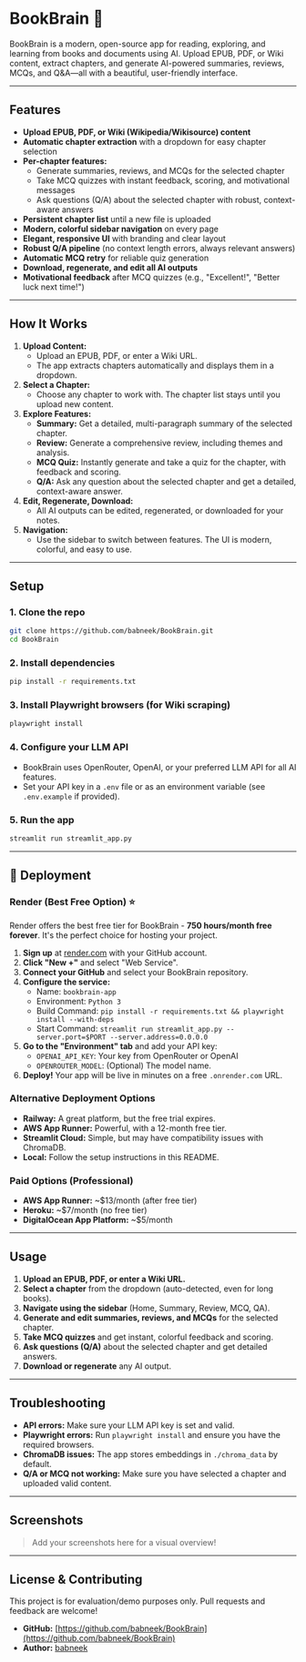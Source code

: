 # BookBrain 📘

BookBrain is a modern, open-source app for reading, exploring, and learning from books and documents using AI. Upload EPUB, PDF, or Wiki content, extract chapters, and generate AI-powered summaries, reviews, MCQs, and Q&A—all with a beautiful, user-friendly interface.

---

## Features

- **Upload EPUB, PDF, or Wiki (Wikipedia/Wikisource) content**
- **Automatic chapter extraction** with a dropdown for easy chapter selection
- **Per-chapter features:**
  - Generate summaries, reviews, and MCQs for the selected chapter
  - Take MCQ quizzes with instant feedback, scoring, and motivational messages
  - Ask questions (Q/A) about the selected chapter with robust, context-aware answers
- **Persistent chapter list** until a new file is uploaded
- **Modern, colorful sidebar navigation** on every page
- **Elegant, responsive UI** with branding and clear layout
- **Robust Q/A pipeline** (no context length errors, always relevant answers)
- **Automatic MCQ retry** for reliable quiz generation
- **Download, regenerate, and edit all AI outputs**
- **Motivational feedback** after MCQ quizzes (e.g., "Excellent!", "Better luck next time!")

---

## How It Works

1. **Upload Content:**
   - Upload an EPUB, PDF, or enter a Wiki URL.
   - The app extracts chapters automatically and displays them in a dropdown.
2. **Select a Chapter:**
   - Choose any chapter to work with. The chapter list stays until you upload new content.
3. **Explore Features:**
   - **Summary:** Get a detailed, multi-paragraph summary of the selected chapter.
   - **Review:** Generate a comprehensive review, including themes and analysis.
   - **MCQ Quiz:** Instantly generate and take a quiz for the chapter, with feedback and scoring.
   - **Q/A:** Ask any question about the selected chapter and get a detailed, context-aware answer.
4. **Edit, Regenerate, Download:**
   - All AI outputs can be edited, regenerated, or downloaded for your notes.
5. **Navigation:**
   - Use the sidebar to switch between features. The UI is modern, colorful, and easy to use.

---

## Setup

### 1. Clone the repo
```bash
git clone https://github.com/babneek/BookBrain.git
cd BookBrain
```

### 2. Install dependencies
```bash
pip install -r requirements.txt
```

### 3. Install Playwright browsers (for Wiki scraping)
```bash
playwright install
```

### 4. Configure your LLM API
- BookBrain uses OpenRouter, OpenAI, or your preferred LLM API for all AI features.
- Set your API key in a `.env` file or as an environment variable (see `.env.example` if provided).

### 5. Run the app
```bash
streamlit run streamlit_app.py
```

---

## 🚀 Deployment

### Render (Best Free Option) ⭐

Render offers the best free tier for BookBrain - **750 hours/month free forever**. It's the perfect choice for hosting your project.

1.  **Sign up** at [render.com](https://render.com) with your GitHub account.
2.  **Click "New +"** and select "Web Service".
3.  **Connect your GitHub** and select your BookBrain repository.
4.  **Configure the service:**
    *   Name: `bookbrain-app`
    *   Environment: `Python 3`
    *   Build Command: `pip install -r requirements.txt && playwright install --with-deps`
    *   Start Command: `streamlit run streamlit_app.py --server.port=$PORT --server.address=0.0.0.0`
5.  **Go to the "Environment" tab** and add your API key:
    *   `OPENAI_API_KEY`: Your key from OpenRouter or OpenAI
    *   `OPENROUTER_MODEL`: (Optional) The model name.
6.  **Deploy!** Your app will be live in minutes on a free `.onrender.com` URL.

### Alternative Deployment Options

-   **Railway:** A great platform, but the free trial expires.
-   **AWS App Runner:** Powerful, with a 12-month free tier.
-   **Streamlit Cloud:** Simple, but may have compatibility issues with ChromaDB.
-   **Local:** Follow the setup instructions in this README.

### Paid Options (Professional)

- **AWS App Runner:** ~$13/month (after free tier)
- **Heroku:** ~$7/month (no free tier)
- **DigitalOcean App Platform:** ~$5/month

---

## Usage

1. **Upload an EPUB, PDF, or enter a Wiki URL.**
2. **Select a chapter** from the dropdown (auto-detected, even for long books).
3. **Navigate using the sidebar** (Home, Summary, Review, MCQ, QA).
4. **Generate and edit summaries, reviews, and MCQs** for the selected chapter.
5. **Take MCQ quizzes** and get instant, colorful feedback and scoring.
6. **Ask questions (Q/A)** about the selected chapter and get detailed answers.
7. **Download or regenerate** any AI output.

---

## Troubleshooting

- **API errors:** Make sure your LLM API key is set and valid.
- **Playwright errors:** Run `playwright install` and ensure you have the required browsers.
- **ChromaDB issues:** The app stores embeddings in `./chroma_data` by default.
- **Q/A or MCQ not working:** Make sure you have selected a chapter and uploaded valid content.

---

## Screenshots

> Add your screenshots here for a visual overview!

---

## License & Contributing

This project is for evaluation/demo purposes only. Pull requests and feedback are welcome!

- **GitHub:** [https://github.com/babneek/BookBrain](https://github.com/babneek/BookBrain)
- **Author:** [babneek](https://github.com/babneek) 